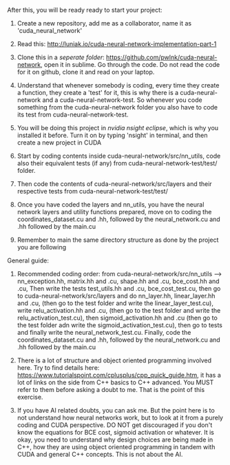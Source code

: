 After this, you will be ready ready to start your project:

1. Create a new repository, add me as a collaborator, name it as 'cuda_neural_network'

2. Read this: http://luniak.io/cuda-neural-network-implementation-part-1

3. Clone this in a *seperate folder*: https://github.com/pwlnk/cuda-neural-network, open it in sublime. Go through the code. Do not read the code for it on github, clone it and read on your laptop. 

4. Understand that whenever somebody is coding, every time they create a function, they create a 'test' for it, this is why there is a cuda-neural-network and a cuda-neural-network-test. So whenever you code something from the cuda-neural-network folder you also have to code its test from cuda-neural-network-test. 

5. You will be doing this project in *nvidia nsight eclipse*, which is why you installed it before. Turn it on by typing 'nsight' in terminal, and then create a new project in CUDA

6. Start by coding contents inside cuda-neural-network/src/nn_utils, code also their equivalent tests (if any) from cuda-neural-network-test/test/ folder.

7. Then code the contents of cuda-neural-network/src/layers and their respective tests from cuda-neural-network-test/test/

8. Once you have coded the layers and nn_utils, you have the neural network layers and utility functions prepared, move on to coding the coordinates_dataset.cu and .hh, followed by the neural_network.cu and .hh followed by the main.cu

9. Remember to main the same directory structure as done by the project you are following



General guide:

1. Recommended coding order: from cuda-neural-network/src/nn_utils --> nn_exception.hh, matrix.hh and .cu, shape.hh and .cu, bce_cost.hh and .cu, Then write the tests test_utils.hh and .cu, bce_cost_test.cu, then go to cuda-neural-network/src/layers and do nn_layer.hh, linear_layer.hh and .cu, (then go to the test folder and write the linear_layer_test.cu), write relu_activation.hh and .cu, (then go to the test folder and write the relu_activation_test.cu), then sigmoid_activation.hh and .cu (then go to the test folder adn write the sigmoid_activation_test.cu), then go to tests and finally write the neural_network_test.cu. Finally, code the coordinates_dataset.cu and .hh, followed by the neural_network.cu and .hh followed by the main.cu 

2. There is a lot of structure and object oriented programming involved here. Try to find details here: https://www.tutorialspoint.com/cplusplus/cpp_quick_guide.htm, it has a lot of links on the side from C++ basics to C++ advanced. You MUST refer to them before asking a doubt to me. That is the point of this exercise. 

3. If you have AI related doubts, you can ask me. But the point here is to not understand how neural networks work, but to look at it from a purely coding and CUDA perspective. DO NOT get discouraged if you don't know the equations for BCE cost, sigmoid activation or whatever. It is okay, you need to understand why design choices are being made in C++, how they are using object oriented programming in tandem with CUDA and general C++ concepts. This is not about the AI.
